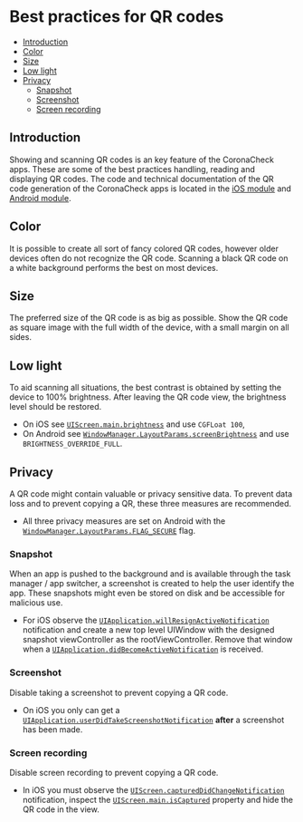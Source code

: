 # Best practices for QR codes

- [Introduction](#introduction)
- [Color](#color)
- [Size](#size)
- [Low light](#low-light)
- [Privacy](#privacy)
  - [Snapshot](#snapshot)
  - [Screenshot](#screenshot)
  - [Screen recording](#screen-recording)

## Introduction

Showing and scanning QR codes is an key feature of the CoronaCheck apps. These are some of the best practices handling, reading and displaying QR codes. The code and technical documentation of the QR code generation of the CoronaCheck apps is located in the [iOS module](https://github.com/minvws/nl-rdo-app-ios-modules/blob/main/Sources/QRGenerator/QRGenerator.md) and [Android module](https://github.com/minvws/nl-rdo-app-android-modules/blob/main/modules/qrgenerator/README.md).

## Color

It is possible to create all sort of fancy colored QR codes, however older devices often do not recognize the QR code. Scanning a black QR code on a white background performs the best on most devices.

## Size

The preferred size of the QR code is as big as possible. Show the QR code as square image with the full width of the device, with a small margin on all sides.

## Low light

To aid scanning all situations, the best contrast is obtained by setting the device to 100% brightness. After leaving the QR code view, the brightness level should be restored.

- On iOS see [`UIScreen.main.brightness`](https://developer.apple.com/documentation/uikit/uiscreen/1617830-brightness) and use `CGFLoat 100`,
- On Android see [`WindowManager.LayoutParams.screenBrightness`](https://developer.android.com/reference/android/view/WindowManager.LayoutParams#screenBrightness) and use `BRIGHTNESS_OVERRIDE_FULL`.

## Privacy

A QR code might contain valuable or privacy sensitive data. To prevent data loss and to prevent copying a QR, these three measures are recommended.

- All three privacy measures are set on Android with the [`WindowManager.LayoutParams.FLAG_SECURE`](https://developer.android.com/reference/android/view/WindowManager.LayoutParams#FLAG_SECURE) flag.

### Snapshot

When an app is pushed to the background and is available through the task manager / app switcher, a screenshot is created to help the user identify the app. These snapshots might even be stored on disk and be accessible for malicious use.

- For iOS observe the [`UIApplication.willResignActiveNotification`](https://developer.apple.com/documentation/uikit/uiapplication/1622973-willresignactivenotification) notification and create a new top level UIWindow with the designed snapshot viewController as the rootViewController. Remove that window when a [`UIApplication.didBecomeActiveNotification`](https://developer.apple.com/documentation/uikit/uiapplication/1622953-didbecomeactivenotification) is received.

### Screenshot

Disable taking a screenshot to prevent copying a QR code.

- On iOS you only can get a [`UIApplication.userDidTakeScreenshotNotification`](https://developer.apple.com/documentation/uikit/uiapplication/1622966-userdidtakescreenshotnotificatio) **after** a screenshot has been made.

### Screen recording

Disable screen recording to prevent copying a QR code.

- In iOS you must observe the [`UIScreen.capturedDidChangeNotification`](https://developer.apple.com/documentation/uikit/uiscreen/2921652-captureddidchangenotification) notification, inspect the [`UIScreen.main.isCaptured`](https://developer.apple.com/documentation/uikit/uiscreen/2921651-iscaptured) property and hide the QR code in the view.
